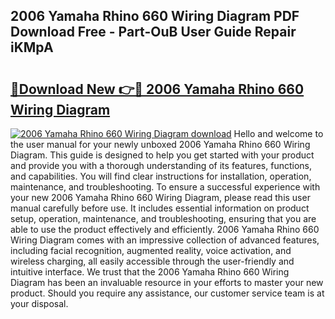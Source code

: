 ## 2006 Yamaha Rhino 660 Wiring Diagram PDF Download Free - Part-OuB User Guide Repair iKMpA

# <h2><a href="http://dfpddi.blite.top/?on=2006+Yamaha+Rhino+660+Wiring+Diagram">🔗Download New 👉🔴 2006 Yamaha Rhino 660 Wiring Diagram</a></h2>

[![2006 Yamaha Rhino 660 Wiring Diagram download](https://i.imgur.com/lujVjoI.png)](http://dfpddi.blite.top/?on=2006+Yamaha+Rhino+660+Wiring+Diagram)
Hello and welcome to the user manual for your newly unboxed 2006 Yamaha Rhino 660 Wiring Diagram. This guide is designed to help you get started with your product and provide you with a thorough understanding of its features, functions, and capabilities. You will find clear instructions for installation, operation, maintenance, and troubleshooting. To ensure a successful experience with your new 2006 Yamaha Rhino 660 Wiring Diagram, please read this user manual carefully before use. It includes essential information on product setup, operation, maintenance, and troubleshooting, ensuring that you are able to use the product effectively and efficiently. 2006 Yamaha Rhino 660 Wiring Diagram comes with an impressive collection of advanced features, including facial recognition, augmented reality, voice activation, and wireless charging, all easily accessible through the user-friendly and intuitive interface. We trust that the 2006 Yamaha Rhino 660 Wiring Diagram has been an invaluable resource in your efforts to master your new product. Should you require any assistance, our customer service team is at your disposal.
